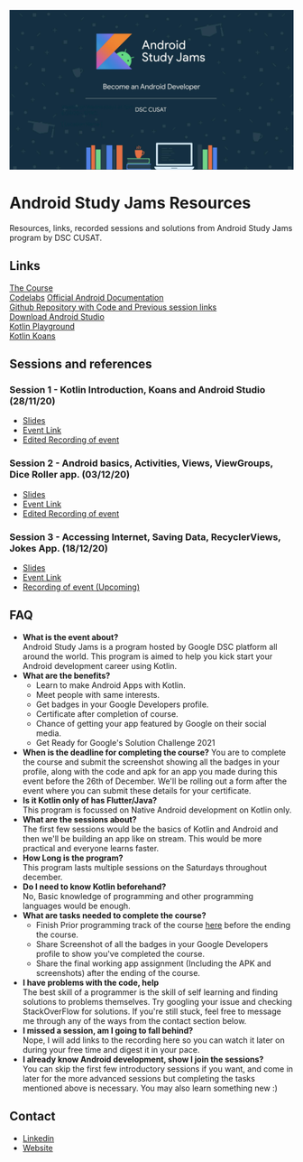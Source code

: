 ![](./assets/Banner.jpg)
# Android Study Jams Resources
Resources, links, recorded sessions and solutions from Android Study Jams program by DSC CUSAT.

## Links
[The Course](https://g.co/android/studyjams)  
[Codelabs](codelabs.developers.google.com)
[Official Android Documentation](developer.android.com)   
[Github Repository with Code and Previous session links](https://github.com/DSCCUSAT/Android-Study-Jams-Resources)   
[Download Android Studio](developer.android.com/studio)  
[Kotlin Playground](play.kotlinlang.org)  
[Kotlin Koans](play.kotlinlang.org/koans/overview)

## Sessions and references

### Session 1 - Kotlin Introduction, Koans and Android Studio (28/11/20)
- [Slides](https://docs.google.com/presentation/d/1OPBYkuMV2E_xey0hvmBe08-eGWSsWlh-ZzQxk7TP6Io/edit?usp=sharing)
- [Event Link](https://dsc.community.dev/events/details/developer-student-clubs-cochin-university-of-science-and-technology-presents-android-study-jams/#/)
- [Edited Recording of event](https://youtu.be/na9s_O8fFdA)

### Session 2 - Android basics, Activities, Views, ViewGroups, Dice Roller app. (03/12/20)
- [Slides](https://docs.google.com/presentation/d/1PC7EZQMV5Pv6MATj1lU4LY7HXUaQ61YBA-qdifzo1m8/edit?usp=sharing)
- [Event Link](https://dsc.community.dev/events/details/developer-student-clubs-cochin-university-of-science-and-technology-presents-android-study-jams-ii/#/)
- [Edited Recording of event](https://youtu.be/PqlzD3pIqp4)
  
### Session 3 - Accessing Internet, Saving Data, RecyclerViews, Jokes App. (18/12/20)
- [Slides](https://docs.google.com/presentation/d/1M2d-GUiuKJNGb5LE-yPk7p5zfW6F3hV6nDFALQo0AqU/edit?usp=sharing)
- [Event Link](https://dsc.community.dev/events/details/developer-student-clubs-cochin-university-of-science-and-technology-presents-android-study-jams-iii/#/)
- [Recording of event (Upcoming)]()

## FAQ
- **What is the event about?**  
    Android Study Jams is a program hosted by Google DSC platform all around the world. This program is aimed to help you kick start your Android development career using Kotlin.
- **What are the benefits?**  
    * Learn to make Android Apps with Kotlin.
    * Meet people with same interests.
    * Get badges in your Google Developers profile.
    * Certificate after completion of course.
    * Chance of getting your app featured by Google on their social media.
    * Get Ready for Google's Solution Challenge 2021
- **When is the deadline for completing the course?**
    You are to complete the course and submit the screenshot showing all the badges in your profile, along with the code and apk for an app you made during this event before the 26th of December. We'll be rolling out a form after the event where you can submit these details for your certificate.
- **Is it Kotlin only of has Flutter/Java?**  
    This program is focussed on Native Android development on Kotlin only.
- **What are the sessions about?**  
    The first few sessions would be the basics of Kotlin and Android and then we'll be building an app like on stream. This would be more practical and everyone learns faster.
- **How Long is the program?**  
    This program lasts multiple sessions on the Saturdays throughout december.
- **Do I need to know Kotlin beforehand?**  
    No, Basic knowledge of programming and other programming languages would be enough.
- **What are tasks needed to complete the course?**  
    * Finish Prior programming track of the course [here](https://g.co/android/studyjams) before the ending the course.
    * Share Screenshot of all the badges in your Google Developers profile to show you've completed the course.
    * Share the final working app assignment (Including the APK and screenshots) after the ending of the course.
- **I have problems with the code, help**  
    The best skill of a programmer is the skill of self learning and finding solutions to problems themselves. Try googling your issue and checking StackOverFlow for solutions. If you're still stuck, feel free to message me through any of the ways from the contact section below.
- **I missed a session, am I going to fall behind?**  
    Nope, I will add links to the recording here so you can watch it later on during your free time and digest it in your pace. 
- **I already know Android development, show I join the sessions?**  
    You can skip the first few introductory sessions if you want, and come in later for the more advanced sessions but completing the tasks mentioned above is necessary. You may also learn something new :)

## Contact
- [Linkedin](https://www.linkedin.com/in/cybershark/)
- [Website](https://sarath.is-a.dev/)


